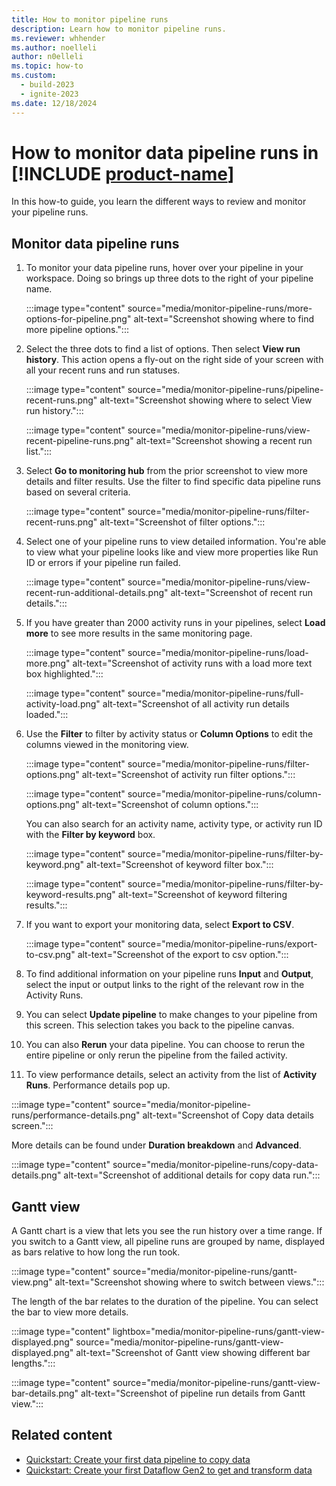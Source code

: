 ```yaml
---
title: How to monitor pipeline runs
description: Learn how to monitor pipeline runs.
ms.reviewer: whhender
ms.author: noelleli
author: n0elleli
ms.topic: how-to
ms.custom:
  - build-2023
  - ignite-2023
ms.date: 12/18/2024
---
```


# How to monitor data pipeline runs in [!INCLUDE [product-name](../includes/product-name.md)]

In this how-to guide, you learn the different ways to review and monitor your pipeline runs.

## Monitor data pipeline runs

1. To monitor your data pipeline runs, hover over your pipeline in your workspace. Doing so brings up three dots to the right of your pipeline name.

   :::image type="content" source="media/monitor-pipeline-runs/more-options-for-pipeline.png" alt-text="Screenshot showing where to find more pipeline options.":::

2. Select the three dots to find a list of options. Then select **View run history**. This action opens a fly-out on the right side of your screen with all your recent runs and run statuses.

   :::image type="content" source="media/monitor-pipeline-runs/pipeline-recent-runs.png" alt-text="Screenshot showing where to select View run history.":::

   :::image type="content" source="media/monitor-pipeline-runs/view-recent-pipeline-runs.png" alt-text="Screenshot showing a recent run list.":::

3. Select **Go to monitoring hub** from the prior screenshot to view more details and filter results. Use the filter to find specific data pipeline runs based on several criteria.

   :::image type="content" source="media/monitor-pipeline-runs/filter-recent-runs.png" alt-text="Screenshot of filter options.":::

4. Select one of your pipeline runs to view detailed information. You're able to view what your pipeline looks like and view more properties like Run ID or errors if your pipeline run failed.

   :::image type="content" source="media/monitor-pipeline-runs/view-recent-run-additional-details.png" alt-text="Screenshot of recent run details.":::

5. If you have greater than 2000 activity runs in your pipelines, select **Load more** to see more results in the same monitoring page. 

   :::image type="content" source="media/monitor-pipeline-runs/load-more.png" alt-text="Screenshot of activity runs with a load more text box highlighted.":::

   :::image type="content" source="media/monitor-pipeline-runs/full-activity-load.png" alt-text="Screenshot of all activity run details loaded.":::
   
7. Use the **Filter** to filter by activity status or **Column Options** to edit the columns viewed in the monitoring view.

   :::image type="content" source="media/monitor-pipeline-runs/filter-options.png" alt-text="Screenshot of activity run filter options.":::

   :::image type="content" source="media/monitor-pipeline-runs/column-options.png" alt-text="Screenshot of column options.":::

   You can also search for an activity name, activity type, or activity run ID with the **Filter by keyword** box.

   :::image type="content" source="media/monitor-pipeline-runs/filter-by-keyword.png" alt-text="Screenshot of keyword filter box.":::

   :::image type="content" source="media/monitor-pipeline-runs/filter-by-keyword-results.png" alt-text="Screenshot of keyword filtering results.":::

7. If you want to export your monitoring data, select **Export to CSV**.

   :::image type="content" source="media/monitor-pipeline-runs/export-to-csv.png" alt-text="Screenshot of the export to csv option.":::

8. To find additional information on your pipeline runs **Input** and **Output**, select the input or output links to the right of the relevant row in the Activity Runs.

9. You can select **Update pipeline** to make changes to your pipeline from this screen. This selection takes you back to the pipeline canvas.

10. You can also **Rerun** your data pipeline. You can choose to rerun the entire pipeline or only rerun the pipeline from the failed activity.  

11. To view performance details, select an activity from the list of **Activity Runs**. Performance details pop up.

   :::image type="content" source="media/monitor-pipeline-runs/performance-details.png" alt-text="Screenshot of Copy data details screen.":::

   More details can be found under **Duration breakdown** and **Advanced**.  

   :::image type="content" source="media/monitor-pipeline-runs/copy-data-details.png" alt-text="Screenshot of additional details for copy data run.":::

## Gantt view

A Gantt chart is a view that lets you see the run history over a time range. If you switch to a Gantt view, all pipeline runs are grouped by name, displayed as bars relative to how long the run took.

:::image type="content" source="media/monitor-pipeline-runs/gantt-view.png" alt-text="Screenshot showing where to switch between views.":::

The length of the bar relates to the duration of the pipeline. You can select the bar to view more details.

:::image type="content" lightbox="media/monitor-pipeline-runs/gantt-view-displayed.png" source="media/monitor-pipeline-runs/gantt-view-displayed.png" alt-text="Screenshot of Gantt view showing different bar lengths.":::

:::image type="content" source="media/monitor-pipeline-runs/gantt-view-bar-details.png" alt-text="Screenshot of pipeline run details from Gantt view.":::

## Related content

- [Quickstart: Create your first data pipeline to copy data](create-first-pipeline-with-sample-data.md)
- [Quickstart: Create your first Dataflow Gen2 to get and transform data](create-first-dataflow-gen2.md)
